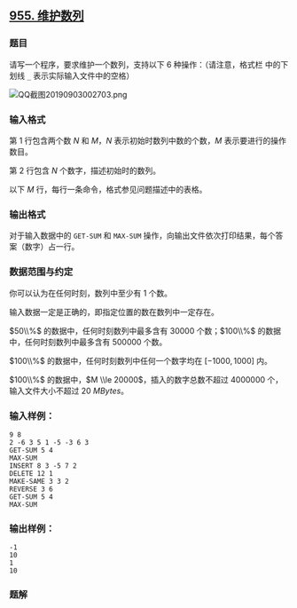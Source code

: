 ## [955\. 维护数列](https://www.acwing.com/problem/content/957/)

### 题目

请写一个程序，要求维护一个数列，支持以下 $6$ 种操作：（请注意，格式栏 中的下划线 `_` 表示实际输入文件中的空格）

![QQ截图20190903002703.png](https://cdn.acwing.com/media/article/image/2019/09/03/19_84535508cd-QQ截图20190903002703.png)

### 输入格式

第 $1$ 行包含两个数 $N$ 和 $M$，$N$ 表示初始时数列中数的个数，$M$ 表示要进行的操作数目。

第 $2$ 行包含 $N$ 个数字，描述初始时的数列。

以下 $M$ 行，每行一条命令，格式参见问题描述中的表格。

### 输出格式

对于输入数据中的 `GET-SUM` 和 `MAX-SUM` 操作，向输出文件依次打印结果，每个答案（数字）占一行。

### 数据范围与约定

你可以认为在任何时刻，数列中至少有 $1$ 个数。

输入数据一定是正确的，即指定位置的数在数列中一定存在。

$50\\%$ 的数据中，任何时刻数列中最多含有 $30000$ 个数；$100\\%$ 的数据中，任何时刻数列中最多含有 $500000$ 个数。

$100\\%$ 的数据中，任何时刻数列中任何一个数字均在 $[-1000, 1000]$ 内。

$100\\%$ 的数据中，$M \\le 20000$，插入的数字总数不超过 $4000000$ 个，输入文件大小不超过 $20\ MBytes$。

### 输入样例：

```
9 8
2 -6 3 5 1 -5 -3 6 3
GET-SUM 5 4
MAX-SUM
INSERT 8 3 -5 7 2
DELETE 12 1
MAKE-SAME 3 3 2
REVERSE 3 6
GET-SUM 5 4
MAX-SUM
```

### 输出样例：

```
-1
10
1
10
```

### 题解


